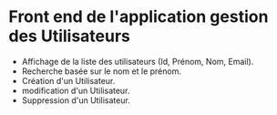 # Front end de l'application gestion des Utilisateurs

- Affichage de la liste des utilisateurs (Id, Prénom, Nom, Email).
- Recherche basée sur le nom et le prénom.
- Création d'un Utilisateur.
- modification d'un Utilisateur.
- Suppression d'un Utilisateur.